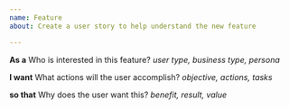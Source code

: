 ```yaml
---
name: Feature
about: Create a user story to help understand the new feature

---
```


**As a**
Who is interested in this feature? *user type, business type, persona*

**I want**
What actions will the user accomplish? *objective, actions, tasks*

**so that**
Why does the user want this? *benefit, result, value*
